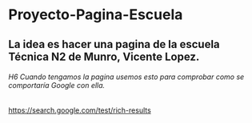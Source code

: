 # Proyecto-Pagina-Escuela


## La idea es hacer una pagina de la escuela Técnica N2 de Munro, Vicente Lopez.


###### H6 Cuando tengamos la pagina usemos esto para comprobar como se comportaría Google con ella.
https://search.google.com/test/rich-results
